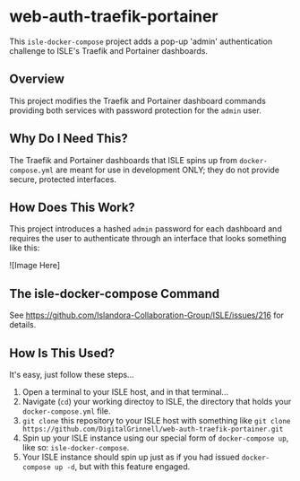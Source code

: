# web-auth-traefik-portainer
This `isle-docker-compose` project adds a pop-up 'admin' authentication challenge to ISLE's Traefik and Portainer dashboards.

## Overview
This project modifies the Traefik and Portainer dashboard commands providing both services with password protection for the `admin` user.  

## Why Do I Need This?
The Traefik and Portainer dashboards that ISLE spins up from `docker-compose.yml` are meant for use in development ONLY; they do not provide secure, protected interfaces.  

## How Does This Work?
This project introduces a hashed `admin` password for each dashboard and requires the user to authenticate through an interface that looks something like this:

![Image Here]

## The isle-docker-compose Command
See https://github.com/Islandora-Collaboration-Group/ISLE/issues/216 for details.

## How Is This Used?
It's easy, just follow these steps...

  1) Open a terminal to your ISLE host, and in that terminal...  
  2) Navigate (`cd`) your working directoy to ISLE, the directory that holds your `docker-compose.yml` file.  
  3) `git clone` this repository to your ISLE host with something like `git clone https://github.com/DigitalGrinnell/web-auth-traefik-portainer.git`  
  4) Spin up your ISLE instance using our special form of `docker-compose up`, like so: `isle-docker-compose`.
  5) Your ISLE instance should spin up just as if you had issued `docker-compose up -d`, but with this feature engaged.
